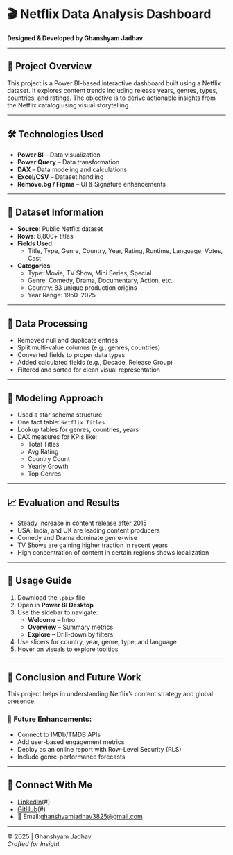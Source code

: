 # 🎬 Netflix Data Analysis Dashboard  
**Designed & Developed by Ghanshyam Jadhav**

---

## 📌 Project Overview  
This project is a Power BI-based interactive dashboard built using a Netflix dataset. It explores content trends including release years, genres, types, countries, and ratings. The objective is to derive actionable insights from the Netflix catalog using visual storytelling.

---

## 🛠 Technologies Used  
- **Power BI** – Data visualization  
- **Power Query** – Data transformation  
- **DAX** – Data modeling and calculations  
- **Excel/CSV** – Dataset handling  
- **Remove.bg / Figma** – UI & Signature enhancements

---

## 📂 Dataset Information  
- **Source**: Public Netflix dataset  
- **Rows**: 8,800+ titles  
- **Fields Used**:
  - Title, Type, Genre, Country, Year, Rating, Runtime, Language, Votes, Cast
- **Categories**:
  - Type: Movie, TV Show, Mini Series, Special
  - Genre: Comedy, Drama, Documentary, Action, etc.
  - Country: 83 unique production origins
  - Year Range: 1950–2025

---

## 🔄 Data Processing  
- Removed null and duplicate entries  
- Split multi-value columns (e.g., genres, countries)  
- Converted fields to proper data types  
- Added calculated fields (e.g., Decade, Release Group)  
- Filtered and sorted for clean visual representation

---

## 🧠 Modeling Approach  
- Used a star schema structure  
- One fact table: `Netflix Titles`  
- Lookup tables for genres, countries, years  
- DAX measures for KPIs like:
  - Total Titles  
  - Avg Rating  
  - Country Count  
  - Yearly Growth  
  - Top Genres  

---

## 📈 Evaluation and Results  
- Steady increase in content release after 2015  
- USA, India, and UK are leading content producers  
- Comedy and Drama dominate genre-wise  
- TV Shows are gaining higher traction in recent years  
- High concentration of content in certain regions shows localization

---

## 📘 Usage Guide  
1. Download the `.pbix` file  
2. Open in **Power BI Desktop**  
3. Use the sidebar to navigate:
   - **Welcome** – Intro
   - **Overview** – Summary metrics
   - **Explore** – Drill-down by filters
4. Use slicers for country, year, genre, type, and language  
5. Hover on visuals to explore tooltips

---

## 🚀 Conclusion and Future Work  
This project helps in understanding Netflix’s content strategy and global presence.

### 🔮 Future Enhancements:
- Connect to IMDb/TMDB APIs  
- Add user-based engagement metrics  
- Deploy as an online report with Row-Level Security (RLS)  
- Include genre-performance forecasts

---

## 🔗 Connect With Me  
- [LinkedIn](https://www.linkedin.com/in/ghanshyamjadhav/)(#)  
- [GitHub](https://github.com/ghanshyamjadhav2125)(#)  
- 📧 Email:ghanshyamjadhav3825@gmail.com

---

© 2025 | Ghanshyam Jadhav  
_Crafted for Insight_
